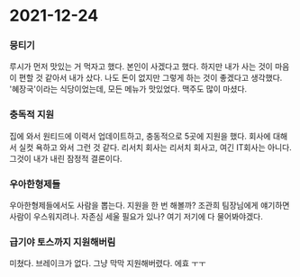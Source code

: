 # 2021-12-24

### 뭉티기
루시가 먼저 맛있는 거 먹자고 했다. 본인이 사겠다고 했다. 하지만 내가 사는 것이 마음이 편할 것 같아서 내가 샀다. 나도 돈이 없지만 그렇게 하는 것이 좋겠다고 생각했다.
'혜장국'이라는 식당이었는데, 모든 메뉴가 맛있었다. 맥주도 많이 마셨다.


### 충독적 지원
집에 와서 원티드에 이력서 업데이트하고, 충동적으로 5곳에 지원을 했다. 회사에 대해서 실컷 욕하고 와서 그런 것 같다.
리서치 회사는 리서치 회사고, 여긴 IT회사는 아니다. 그것이 내가 내린 잠정적 결론이다.

### 우아한형제들
우아한형제들에서도 사람을 뽑는다. 지원을 한 번 해볼까?
조관희 팀장님에게 얘기하면 사람이 우스워지려나.
자존심 세울 필요가 있나? 여기 저기에 다 물어봐야겠다.


### 급기야 토스까지 지원해버림
미쳤다. 브레이크가 없다.
그냥 막막 지원해버렸다. 에효 ㅜㅜ 

